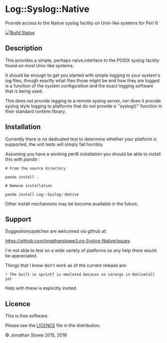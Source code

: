 # Log::Syslog::Native

Provide access to the Native syslog facility on Unix-like systems for Perl 6

[![Build Status](https://travis-ci.org/jonathanstowe/Log-Syslog-Native.svg?branch=master)](https://travis-ci.org/jonathanstowe/Log-Syslog-Native)

## Description

This provides a simple, perhaps naive,interface to the POSIX syslog facility
found on most Unix-like systems.

It should be enough to get you started with simple logging to your system's
log files, though exactly what files those might be and how they are logged
is a function of the system configuration and the exact logging software
that is being used.

This does not provide logging to a remote syslog server, nor does it provide
syslog style logging to platforms that do not provide a ''syslog()'' function
in their standard runtime library.

## Installation

Currently there is no dedicated test to determine whether your platform is
supported, the unit tests will simply fail horribly.

Assuming you have a working perl6 installation you should be able to
install this with *panda* :

    # From the source directory
   
    panda install .

    # Remove installation

    panda install Log::Syslog::Native

Other install mechanisms may be become available in the future.

## Support

Suggestions/patches are welcomed via github at:

https://github.com/jonathanstowe/Log-Syslog-Native/issues

I'm not able to test on a wide variety of platforms so any help there would be 
appreciated.

Things that I know don't work as of the current release are:

    * The built in sprintf is emulated because no varargs in NativeCall yet 

Help with these is explicitly invited.

## Licence

This is free software.

Please see the [LICENCE](LICENSE) file in the distribution.

© Jonathan Stowe 2015, 2016
